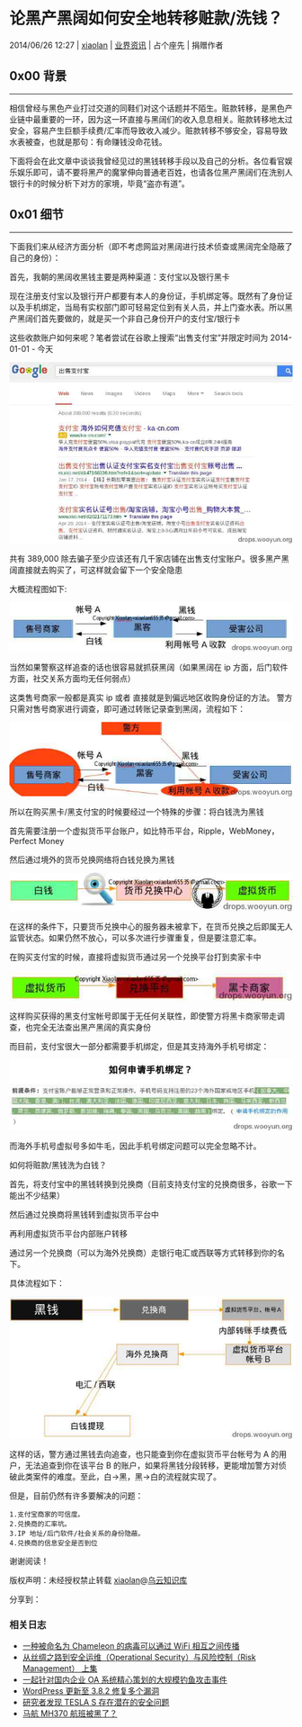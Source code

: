 # 论黑产黑阔如何安全地转移赃款/洗钱？

2014/06/26 12:27 | [xiaolan](http://drops.wooyun.org/author/xiaolan "由 xiaolan 发布") | [业界资讯](http://drops.wooyun.org/category/news "查看 业界资讯 中的全部文章") | 占个座先 | 捐赠作者

## 0x00 背景

* * *

相信曾经与黑色产业打过交道的同鞋们对这个话题并不陌生。赃款转移，是黑色产业链中最重要的一环，因为这一环直接与黑阔们的收入息息相关。赃款转移地太过安全，容易产生巨额手续费/汇率而导致收入减少。赃款转移不够安全，容易导致水表被查，也就是那句：有命赚钱没命花钱。

下面将会在此文章中谈谈我曾经见过的黑钱转移手段以及自己的分析。各位看官娱乐娱乐即可，请不要将黑产的魔掌伸向普通老百姓，也请各位黑产黑阔们在洗别人银行卡的时候分析下对方的家境，毕竟“盗亦有道”。

## 0x01 细节

* * *

下面我们来从经济方面分析（即不考虑网监对黑阔进行技术侦查或黑阔完全隐蔽了自己的身份）：

首先，我朝的黑阔收黑钱主要是两种渠道：支付宝以及银行黑卡

现在注册支付宝以及银行开户都要有本人的身份证，手机绑定等。既然有了身份证以及手机绑定，当局有实权部门即可轻易定位到有关人员，并上门查水表。所以黑产黑阔们首先要做的，就是买一个非自己身份开户的支付宝/银行卡

这些收款账户如何来呢？笔者尝试在谷歌上搜索“出售支付宝”并限定时间为 2014-01-01 - 今天

![2014062505083717812_png.jpg](img/img1_u46_jpg.jpg)

共有 389,000 除去骗子至少应该还有几千家店铺在出售支付宝账户。很多黑产黑阔直接就去购买了，可这样就会留下一个安全隐患

大概流程图如下:

![2014062505092694315_png.jpg](img/img2_u39_jpg.jpg)

当然如果警察这样追查的话也很容易就抓获黑阔（如果黑阔在 ip 方面，后门软件方面，社交关系方面均无任何弱点）

这类售号商家一般都是真实 ip 或者 直接就是到偏远地区收购身份证的方法。 警方只需对售号商家进行调查，即可通过转账记录查到黑阔，流程如下：

![2014062505095472486_png.jpg](img/img3_u36_jpg.jpg)

所以在购买黑卡/黑支付宝的时候要经过一个特殊的步骤：将白钱洗为黑钱

首先需要注册一个虚拟货币平台账户，如比特币平台，Ripple，WebMoney，Perfect Money

然后通过境外的货币兑换网络将白钱兑换为黑钱

![2014062505102160605_png.jpg](img/img4_u30_jpg.jpg)

在这样的条件下，只要货币兑换中心的服务器未被拿下，在货币兑换之后即属无人监管状态。如果仍然不放心，可以多次进行步骤重复，但是要注意汇率。

在购买支付宝的时候，直接将虚拟货币通过另一个兑换平台打到卖家卡中

![2014062505104997907_png.jpg](img/img5_u27_jpg.jpg)

这样购买获得的黑支付宝帐号即属于无任何关联性，即使警方将黑卡商家带走调查，也完全无法查出黑产黑阔的真实身份

而目前，支付宝很大一部分都需要手机绑定，但是其支持海外手机号绑定：

![2014062505110835502_png.jpg](img/img6_u20_jpg.jpg)

而海外手机号虚拟号多如牛毛，因此手机号绑定问题可以完全忽略不计。

如何将赃款/黑钱洗为白钱？

首先，将支付宝中的黑钱转换到兑换商（目前支持支付宝的兑换商很多，谷歌一下能出不少结果）

然后通过兑换商将黑钱转到虚拟货币平台中

再利用虚拟货币平台内部账户转移

通过另一个兑换商（可以为海外兑换商）走银行电汇或西联等方式转移到你的名下。

具体流程如下：

![2014062505113551506_png.jpg](img/img7_u24_jpg.jpg)

这样的话，警方通过黑钱去向追查，也只能查到你在虚拟货币平台帐号为 A 的用户，无法追查到你在该平台 B 的账户，如果将黑钱分段转移，更能增加警方对侦破此类案件的难度。至此，白->黑，黑->白的流程就实现了。

但是，目前仍然有许多要解决的问题：

```
1.支付宝商家的可信度。 
2.兑换商的汇率坑。 
3.IP 地址/后门软件/社会关系的身份隐蔽。 
4.兑换商的信息安全是否到位 
```

谢谢阅读！

版权声明：未经授权禁止转载 [xiaolan](http://drops.wooyun.org/author/xiaolan "由 xiaolan 发布")@[乌云知识库](http://drops.wooyun.org)

分享到：

### 相关日志

*   [一种被命名为 Chameleon 的病毒可以通过 WiFi 相互之间传播](http://drops.wooyun.org/news/976)
*   [从丝绸之路到安全运维（Operational Security）与风险控制（Risk Management） 上集](http://drops.wooyun.org/news/674)
*   [一起针对国内企业 OA 系统精心策划的大规模钓鱼攻击事件](http://drops.wooyun.org/tips/2562)
*   [WordPress 更新至 3.8.2 修复多个漏洞](http://drops.wooyun.org/news/1401)
*   [研究者发现 TESLA S 存在潜在的安全问题](http://drops.wooyun.org/news/1352)
*   [马航 MH370 航班被黑了？](http://drops.wooyun.org/news/1202)